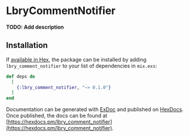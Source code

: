 # LbryCommentNotifier

**TODO: Add description**

## Installation

If [available in Hex](https://hex.pm/docs/publish), the package can be installed
by adding `lbry_comment_notifier` to your list of dependencies in `mix.exs`:

```elixir
def deps do
  [
    {:lbry_comment_notifier, "~> 0.1.0"}
  ]
end
```

Documentation can be generated with [ExDoc](https://github.com/elixir-lang/ex_doc)
and published on [HexDocs](https://hexdocs.pm). Once published, the docs can
be found at [https://hexdocs.pm/lbry_comment_notifier](https://hexdocs.pm/lbry_comment_notifier).

